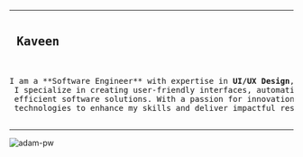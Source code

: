 <hr>

<pre>
<h2> Kaveen </h2>

I am a **Software Engineer** with expertise in <b>UI/UX Design</b>, <b>Software Testing</b>, and <b>API Development</b>.<br> I specialize in creating user-friendly interfaces, automating tests with tools like Selenium (Java), and building <br> efficient software solutions. With a passion for innovation and problem-solving, I continuously explore new <br> technologies to enhance my skills and deliver impactful results.

</pre>
<hr>


<p><img align="center"
    src="https://github-readme-stats.vercel.app/api/top-langs?username=Kaveen1212&show_icons=true&locale=en&bg_color=0d1117&text_color=ffffff&layout=compact"
    alt="adam-pw" 
    bg_color=#808080/></p>

